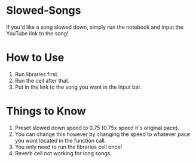 # Slowed-Songs

If you'd like a song slowed down, simply run the notebook and input the YouTube link to the song!

# How to Use
1. Run libraries first.
2. Run the cell after that.
3. Put in the link to the song you want in the input bar.

# Things to Know
1. Preset slowed down speed to 0.75 (0.75x speed it's original pace).
2. You can change this however by changing the speed to whatever pace you want located in the function call.
3. You only need to run the libraries cell once!
4. Reverb cell not working for long songs.

